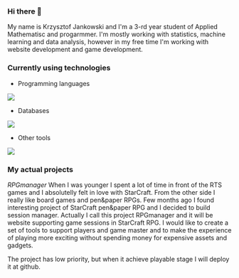 

### Hi there 👋
My name is Krzysztof Jankowski and I'm a 3-rd year student of Applied Mathematisc and progarmmer. I'm mostly working with statistics, machine learning and data analysis, however in my free time I'm working with website development and game development.

### Currently using technologies

* Programming languages
<p align="left">
  <a href="https://skillicons.dev">
    <img src="https://skillicons.dev/icons?i=py,r,bash,js,html,css" />
  </a>
</p>

* Databases
<p align="left">
  <a href="https://skillicons.dev">
    <img src="https://skillicons.dev/icons?i=mysql,mongodb,sqlite" />
  </a>
</p>

* Other tools
<p align="left">
  <a href="https://skillicons.dev">
    <img src="https://skillicons.dev/icons?i=git,docker,latex,blender" />
  </a>
</p>

### My actual projects
*RPGmanager*
When I was younger I spent a lot of time in front of the RTS games and I absolutelly felt in love with StarCraft. From the other side I really like board games and pen&paper RPGs. Few months ago I found interesting project of StarCraft pen&paper RPG and I decided to build session manager. Actually I call this project RPGmanager and it will be website supporting game sessions in StarCraft RPG. I would like to create a set of tools to support players and game master and to make the experience of playing more exciting without spending money for expensive assets and gadgets.

The project has low priority, but when it achieve playable stage I will deploy it at github.



<!--
**Ziverael/Ziverael** is a ✨ _special_ ✨ repository because its `README.md` (this file) appears on your GitHub profile.

Here are some ideas to get you started:

- 🔭 I’m currently working on ...
- 🌱 I’m currently learning ...
- 👯 I’m looking to collaborate on ...
- 🤔 I’m looking for help with ...
- 💬 Ask me about ...
- 📫 How to reach me: ...
- 😄 Pronouns: ...
- ⚡ Fun fact: ...
-->
